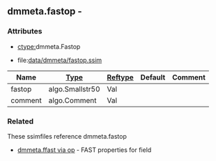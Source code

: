 ## dmmeta.fastop -


### Attributes
<a href="#attributes"></a>
* [ctype:](/txt/ssimdb/dmmeta/ctype.md)dmmeta.Fastop

* file:[data/dmmeta/fastop.ssim](/data/dmmeta/fastop.ssim)

|Name|[Type](/txt/ssimdb/dmmeta/ctype.md)|[Reftype](/txt/ssimdb/dmmeta/reftype.md)|Default|Comment|
|---|---|---|---|---|
|fastop|algo.Smallstr50|Val|
|comment|algo.Comment|Val|

### Related
<a href="#related"></a>
These ssimfiles reference dmmeta.fastop

* [dmmeta.ffast via op](/txt/ssimdb/dmmeta/ffast.md) - FAST properties for field

